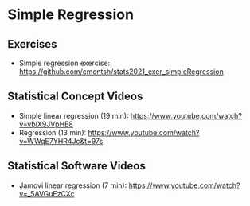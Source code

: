 # Simple Regression

## Exercises

* Simple regression exercise: https://github.com/cmcntsh/stats2021_exer_simpleRegression

## Statistical Concept Videos

* Simple linear regression (19 min): https://www.youtube.com/watch?v=vblX9JVpHE8
* Regression (13 min): https://www.youtube.com/watch?v=WWqE7YHR4Jc&t=97s

## Statistical Software Videos

* Jamovi linear regression (7 min): https://www.youtube.com/watch?v=_5AVGuEzCXc
